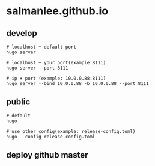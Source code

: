 # salmanlee.github.io

## develop

```
# localhost + default port
hugo server

# localhost + your port(example:8111)
hugo server --port 8111

# ip + port (example: 10.0.0.88:8111)
hugo server --bind 10.0.0.88 -b 10.0.0.88 --port 8111
```

## public

```
# default
hugo

# use other config(example: release-config.toml)
hugo --config release-config.toml
```

## deploy github master


